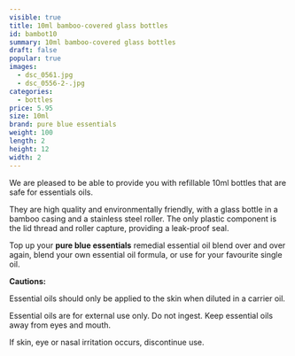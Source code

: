 ```yaml
---
visible: true
title: 10ml bamboo-covered glass bottles
id: bambot10
summary: 10ml bamboo-covered glass bottles
draft: false
popular: true
images:
  - dsc_0561.jpg
  - dsc_0556-2-.jpg
categories:
  - bottles
price: 5.95
size: 10ml
brand: pure blue essentials
weight: 100
length: 2
height: 12
width: 2
---
```

We are pleased to be able to provide you with refillable 10ml bottles that are safe for essentials oils.

They are high quality and environmentally friendly, with a glass bottle in a bamboo casing and a stainless steel roller. The only plastic component is the lid thread and roller capture, providing a leak-proof seal.

Top up your **pure blue essentials** remedial essential oil blend over and over again, blend your own essential oil formula, or use for your favourite single oil.

**Cautions:**

Essential oils should only be applied to the skin when diluted in a carrier oil.

Essential oils are for external use only. Do not ingest.  Keep essential oils away from eyes and mouth. 

If skin, eye or nasal irritation occurs, discontinue use.